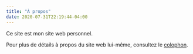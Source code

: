 ```yaml
---
title: "À propos"
date: 2020-07-31T22:19:44-04:00
---
```


Ce site est mon site web personnel.

Pour plus de détails à propos du site web lui-même, consultez le [colophon](../colophon/).
